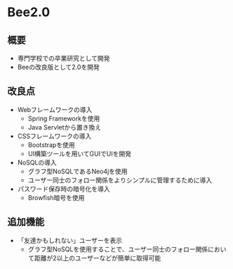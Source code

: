 # Bee2.0
## 概要
- 専門学校での卒業研究として開発
- Beeの改良版として2.0を開発
## 改良点
- Webフレームワークの導入
  - Spring Frameworkを使用
  - Java Servletから置き換え
- CSSフレームワークの導入
  - Bootstrapを使用
  - UI構築ツールを用いてGUIでUIを開発
- NoSQLの導入
  - グラフ型NoSQLであるNeo4jを使用
  - ユーザー同士のフォロー関係をよりシンプルに管理するために導入
- パスワード保存時の暗号化を導入
  - Browfish暗号を使用
## 追加機能
- 「友達かもしれない」ユーザーを表示
  - グラフ型NoSQLを使用することで、ユーザー同士のフォロー関係において距離が2以上のユーザーなどが簡単に取得可能

